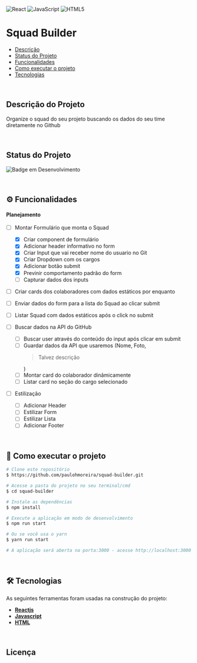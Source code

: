 ![React](https://img.shields.io/badge/react-%2320232a.svg?style=for-the-badge&logo=react&logoColor=%2361DAFB)
![JavaScript](https://img.shields.io/badge/javascript-%23323330.svg?style=for-the-badge&logo=javascript&logoColor=%23F7DF1E)
![HTML5](https://img.shields.io/badge/html5-%23E34F26.svg?style=for-the-badge&logo=html5&logoColor=white)

# Squad Builder

- [Descrição](#descrição-do-projeto)
- [Status do Projeto](#status-do-projeto)
- [Funcionalidades](#⚙️-funcionalidades)
- [Como executar o projeto](#🚀-como-executar-o-projeto)
- [Tecnologias](#🛠-tecnologias)

<br>

## Descrição do Projeto

Organize o squad do seu projeto buscando os dados do seu time diretamente no Github

<br>

## Status do Projeto

![Badge em Desenvolvimento](http://img.shields.io/static/v1?label=STATUS&message=EM%20DESENVOLVIMENTO&color=GREEN&style=for-the-badge)

<br>

## ⚙️ Funcionalidades

#### Planejamento

- [ ] Montar Formulário que monta o Squad

  - [x] Criar component de formulário
  - [x] Adicionar header informativo no form
  - [x] Criar Input que vai receber nome do usuario no Git
  - [x] Criar Dropdown com os cargos
  - [x] Adicionar botão submit
  - [x] Previnir comportamento padrão do form
  - [ ] Capturar dados dos inputs

- [ ] Criar cards dos colaboradores com dados estáticos por enquanto
- [ ] Enviar dados do form para a lista do Squad ao clicar submit
- [ ] Listar Squad com dados estáticos após o click no submit

- [ ] Buscar dados na API do GitHub

  - [ ] Buscar user através do conteúdo do input após clicar em submit
  - [ ] Guardar dados da API que usaremos (Nome, Foto, <blockquote>Talvez descrição</blockquote>)
  - [ ] Montar card do colaborador dinâmicamente
  - [ ] Listar card no seção do cargo selecionado

- [ ] Estilização
  - [ ] Adicionar Header
  - [ ] Estilizar Form
  - [ ] Estilizar Lista
  - [ ] Adicionar Footer

<br>

## 🚀 Como executar o projeto

```bash
# Clone este repositório
$ https://github.com/paulohmoreira/squad-builder.git

# Acesse a pasta do projeto no seu terminal/cmd
$ cd squad-builder

# Instale as dependências
$ npm install

# Execute a aplicação em modo de desenvolvimento
$ npm run start

# Ou se você usa o yarn
$ yarn run start

# A aplicação será aberta na porta:3000 - acesse http://localhost:3000
```

<br>

## 🛠 Tecnologias

As seguintes ferramentas foram usadas na construção do projeto:

- **[Reactjs](https://pt-br.reactjs.org/)**
- **[Javascript](https://developer.mozilla.org/en-US/docs/Web/JavaScript)**
- **[HTML](https://developer.mozilla.org/en-US/docs/Web/HTML)**

<br>

## Licença
